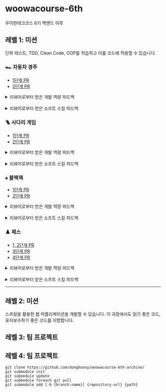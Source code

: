 # woowacourse-6th
우아한테크코스 6기 백엔드 아루

## 레벨 1: 미션

단위 테스트, TDD, Clean Code, OOP를 학습하고 이를 코드에 적용할 수 있습니다.

### 🏎️ 자동차 경주
- [1단계 PR](https://github.com/woowacourse/java-racingcar/pull/657)
- [2단계 PR](https://github.com/woowacourse/java-racingcar/pull/738)

<details>
<summary>리뷰어로부터 받은 개발 역량 피드백</summary>
<li>코딩 컨벤션을 잘 지킵니다.</li>
<li>본인만의 개발 철학이 있습니다.</li>
<li>고민을 해결하기 위해 다방면으로 노력합니다.</li>
</details>
<br/>
<details>
<summary>리뷰어로부터 받은 소프트 스킬 피드백</summary>
<li>질문과 상세 내용을 분리하여 명확한 의견을 작성합니다.</li>
</details>

### 🪜 사다리 게임
- [1단계 PR](https://github.com/woowacourse/java-ladder/pull/251)
- [2단계 PR](https://github.com/woowacourse/java-ladder/pull/341)
<details>
<summary>리뷰어로부터 받은 개발 역량 피드백</summary>
<li>미션을 진행하면서 코드나 개발에 대한 다양한 고민을 깊이있게 하시는 것 같습니다.</li>
<li>더 나은 코드를 작성하기 위해서 꾸준히 노력하시는 점이 좋았고 앞으로도 이렇게 꾸준히 하신다면 좋은 개발자가 될 수 있을거라 생각합니다.</li>
</details>
<br/>
<details>
<summary>리뷰어로부터 받은 소프트 스킬 피드백</summary>
<li>피드백에 대한 적절한 고민과 학습을 해주셔서 리뷰를 진행하기에 어려움이 없었습니다.</li>
</details>

### ♠️ 블랙잭
- [1단계 PR](https://github.com/woowacourse/java-blackjack/pull/592)
- [2단계 PR](https://github.com/woowacourse/java-blackjack/pull/682)
<details>
<summary>리뷰어로부터 받은 개발 역량 피드백</summary>
<li>아루는 다방면으로 구현에 대해 고민하는 모습이 좋고 본인이 구현한 내용에 대해 이유를 갖고 있는 점이 좋았어요.</li>
<li>다만 요구사항을 복잡하게 생각하기 보다는 좀 더 단순하게 생각해서 구현한 뒤 더 유연하게 리팩터링하는 순서로 진행해봐도 좋을 것 같아요.</li>
</details>
<br/>
<details>
<summary>리뷰어로부터 받은 소프트 스킬 피드백</summary>
<li>지금처럼 본인이 구현한 내용에 대해 여러가지 아이디어들을 리뷰어나 동료와 함께 나누면 좋을 것 같아요~</li>
</details>

### ♟️ 체스
- [1, 2단계 PR](https://github.com/woowacourse/java-chess/pull/654)
- [3단계 PR](https://github.com/woowacourse/java-chess/pull/731)
- [4단계 PR](https://github.com/woowacourse/java-chess/pull/772)
<details>
<summary>리뷰어로부터 받은 개발 역량 피드백</summary>
<li>구현에 대한 능력이 꽤 갖추어진 것으로 보입니다. 전체적으로 코드를 읽는데 큰 부담이 없어서 좋았습니다.</li>
<li>PR을 만든후 comment를 통해 이야기 하고 싶은 부분을 짚어주시는 것 굉장히 좋았습니다. 다음 레벨을 수행할때도 동일하게 적용해주시면 리뷰어에게도 도움이 되고 리뷰를 받을때도 도움이 될 것 같습니다. 참고로 현업에서 제가 속해있는 팀은 PR에 대한 템플릿을 만들어두고 사용하고 있습니다. 문제의 배경, 문제를 해결한 방법, 참고할 자료 등을 PR에 포함시켜 리뷰어가 리뷰를 하기 쉽도록 방향을 잡아주는 형태라고 봐주시면 좋을것 같습니다.
<li>추상화 레벨에 대해 이야기를 많이 했던 것 같습니다. 처음에는 조금 이해하기 힘든 부분이었을 것 같은데 점차 이해를 하신 것 같습니다. 이와 같은 부분은 우테코에 비치된 책을 많이 읽어보시면 더 도움이 될 것 같습니다. 많은 책을 읽고 크루들과 많이 이야기를 나누어 보시면 좋을 것 같습니다.</li>
</details>
<br/>
<details>
<summary>리뷰어로부터 받은 소프트 스킬 피드백</summary>
<li>PR만 사용하는게 아니라 DM으로도 정제된 내용을 통해 적극적으로 리뷰에 대한 이야기를 나누는 모습이 인상적이었습니다.</li>
<li>빠른 피드백을 통해 빠른 성장을 하시는 것 같아 굉장히 좋은 인상을 받았습니다. 다음 레벨을 진행하실 때도 지금과 같이 적극적인 모습을 보여주시면 좋을것 같습니다.</li>
</details>

---

## 레벨 2: 미션

스프링을 활용한 웹 어플리케이션을 개발할 수 있습니다. 이 과정에서도 읽기 좋은 코드, 유지보수하기 좋은 코드를 지향합니다.



## 레벨 3: 팀 프로젝트

## 레벨 4: 팀 프로젝트

```
git clone https://github.com/donghoony/woowacourse-6th-archive/
git submodule init
git submodule update
git submodule foreach git pull
git submodule add [-b {branch-name}] {repository-url} {path}
```
